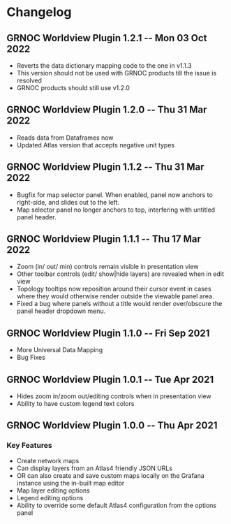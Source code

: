 # Changelog

## GRNOC Worldview Plugin 1.2.1 -- Mon 03 Oct 2022
* Reverts the data dictionary mapping code to the one in v1.1.3
* This version should not be used with GRNOC products till the issue is resolved
* GRNOC products should still use v1.2.0

## GRNOC Worldview Plugin 1.2.0 -- Thu 31 Mar 2022
* Reads data from Dataframes now
* Updated Atlas version that accepts negative unit types

## GRNOC Worldview Plugin 1.1.2 -- Thu 31 Mar 2022
* Bugfix for map selector panel. When enabled, panel now anchors to right-side, and slides out to the left.
* Map selector panel no longer anchors to top, interfering with untitled panel header.

## GRNOC Worldview Plugin 1.1.1 -- Thu 17 Mar 2022
* Zoom (in/ out/ min) controls remain visible in presentation view
* Other toolbar controls (edit/ show|hide layers) are revealed when in edit view
* Topology tooltips now reposition around their cursor event in cases where they would otherwise render outside the viewable panel area.
* Fixed a bug where panels without a title would render over/obscure the panel header dropdown menu.

## GRNOC Worldview Plugin 1.1.0 -- Fri Sep 2021
* More Universal Data Mapping
* Bug Fixes

## GRNOC Worldview Plugin 1.0.1 -- Tue Apr 2021

* Hides zoom in/zoom out/editing controls when in presentation view
* Ability to have custom legend text colors

## GRNOC Worldview Plugin 1.0.0 -- Thu Apr 2021
### Key Features
- Create network maps
- Can display layers from an Atlas4 friendly JSON URLs
- OR can also create and save custom maps locally on the Grafana instance using the in-built map editor
- Map layer editing options
- Legend editing options
- Ability to override some default Atlas4 configuration from the options panel

